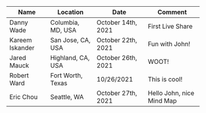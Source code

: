 | Name | Location | Date | Comment |
| ---- | -------- | ---- | ------- |
| Danny Wade | Columbia, MD, USA | October 14th, 2021 | First Live Share |
| Kareem Iskander | San Jose, CA, USA | October 22th, 2021 | Fun with John! |
| Jared Mauck | Highland, CA, USA | October 26th, 2021 | WOOT! |
| Robert Ward | Fort Worth, Texas | 10/26/2021 | This is cool! |
| Eric Chou | Seattle, WA | October 27th, 2021 | Hello John, nice Mind Map |